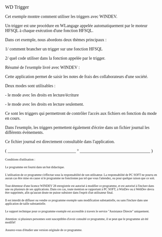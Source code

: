   
<span style="font-family:Arial sans-serif;font-size:16px;">WD Trigger</span>

  
<span style="font-family:Arial sans-serif;font-size:14px;">Cet exemple montre comment utiliser les triggers avec WINDEV.</span>

<span style="font-family:Arial sans-serif;font-size:14px;">Un trigger est une procédure en WLangage appelée automatiquement par le moteur HFSQL à chaque exécution d'une fonction HFSQL. </span>

  
<span style="font-family:Arial sans-serif;font-size:14px;">Dans cet exemple, nous abordons deux thèmes principaux :</span>

<span style="font-family:Arial sans-serif;font-size:14px;">1/ comment brancher un trigger sur une fonction HFSQL</span>

<span style="font-family:Arial sans-serif;font-size:14px;">2/ quel code utiliser dans la fonction appelée par le trigger.</span>

  
<span style="font-family:Arial sans-serif;font-size:14px;">Résumé de l'exemple livré avec WINDEV : </span>

<span style="font-family:Arial sans-serif;font-size:14px;">Cette application permet de saisir les notes de frais des collaborateurs d'une société.</span>

<span style="font-family:Arial sans-serif;font-size:14px;">Deux modes sont utilisables :</span>

<span style="font-family:Arial sans-serif;font-size:14px;">- le mode avec les droits en lecture/écriture </span>

<span style="font-family:Arial sans-serif;font-size:14px;">- le mode avec les droits en lecture seulement. </span>

<span style="font-family:Arial sans-serif;font-size:14px;">Ce sont les triggers qui permettront de contrôler l'accès aux fichiers en fonction du mode en cours. </span>

<span style="font-family:Arial sans-serif;font-size:14px;">Dans l'exemple, les triggers permettent également d'écrire dans un fichier journal les différents événements.</span>

<span style="font-family:Arial sans-serif;font-size:14px;">Ce fichier journal est directement consultable dans l'application. </span>

  
  
<span style="font-family:Arial sans-serif;font-size:14px;">( \_\_\_\_\_\_\_\_\_\_\_\_\_\_\_\_\_\_\_\_\_\_\_\_\_\_\_\_\_\_\_\_ ° \_\_\_\_\_\_\_\_\_\_\_\_\_\_\_\_\_\_\_\_\_\_\_\_\_\_\_\_\_\_\_\_\_ )</span>

  
<span style="font-family:Arial sans-serif;font-size:10px;">Conditions d'utilisation :</span>

<span style="font-family:Arial sans-serif;font-size:10px;">Le programme est fourni dans un but didactique.</span>

<span style="font-family:Arial sans-serif;font-size:10px;">L'utilisation de ce programme s'effectue sous la responsabilité de son utilisateur. La responsabilité de PC SOFT ne pourra en aucun cas être mise en cause si le programme ne fonctionne pas tel que vous l'attendez, ou pour quelque raison que ce soit. </span>

<span style="font-family:Arial sans-serif;font-size:10px;">Tout détenteur d'une licence WINDEV 28 enregistrée est autorisé à modifier ce programme, et est autorisé à l'inclure dans une ou plusieurs de ses applications. Dans ces cas, toute mention se rapportant à PC SOFT, à WinDev ou à WebDev devra être supprimée, afin qu'aucun doute ne puisse subsister dans l'esprit d'un utilisateur final.</span>

<span style="font-family:Arial sans-serif;font-size:10px;">Il est interdit de diffuser ou vendre ce programme exemple sans modification substantielle, ou sans l'inclure dans une application de taille substantielle.</span>

<span style="font-family:Arial sans-serif;font-size:10px;">Le support technique pour ce programme exemple est accessible à travers le service "Assistance Directe" uniquement.</span>

<span style="font-family:Arial sans-serif;font-size:10px;">Attention: si plusieurs personnes sont susceptibles d'avoir consulté ce programme, il se peut que le programme ait été modifié! </span>

<span style="font-family:Arial sans-serif;font-size:10px;">Assurez-vous d'étudier une version originale de ce programme.</span>

  
  
